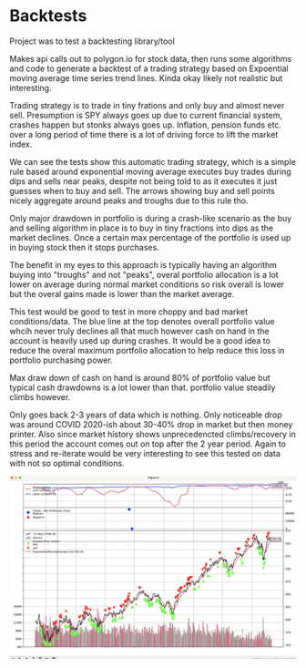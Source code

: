 # Backtests

Project was to test a backtesting library/tool 

Makes api calls out to polygon.io for stock data, then runs some algorithms and code to generate a backtest of a trading strategy based on Expoential moving average time series trend lines. Kinda okay likely not realistic but interesting.

Trading strategy is to trade in tiny frations and only buy and almost never sell. Presumption is SPY always goes up due to current financial system, crashes happen but stonks always goes up. Inflation, pension funds etc. over a long period of time there is a lot of driving force to lift the market index. 

We can see the tests show this automatic trading strategy, which is a simple rule based around exponential moving average executes buy trades during dips and sells near peaks, despite not being told to as it executes it just guesses when to buy and sell. The arrows showing buy and sell points nicely aggregate around peaks and troughs due to this rule tho. 

Only major drawdown in portfolio is during a crash-like scenario as the buy and selling algorithm in place is to buy in tiny fractions into dips as the market declines. Once a certain max percentage of the portfolio is used up in buying stock then it stops purchases. 

The benefit in my eyes to this approach is typically having an algorithm buying into "troughs" and not "peaks", overal portfolio allocation is a lot lower on average during normal market conditions so risk overall is lower but the overal gains made is lower than the market average. 

This test would be good to test in more choppy and bad market conditions/data. The blue line at the top denotes overall portfolio value whcih never truly declines all that much however cash on hand in the account is heavily used up during crashes. It would be a good idea to reduce the overal maximum portfolio allocation to help reduce this loss in portfolio purchasing power.

Max draw down of cash on hand is around 80% of portfolio value but typical cash drawdowns is a lot lower than that. portfolio value steadily climbs however.

Only goes back 2-3 years of data which is nothing. Only noticeable drop was around COVID 2020-ish about 30-40% drop in market but then money printer. Also since market history shows unprecedencted climbs/recovery in this period the account comes out on top after the 2 year period. Again to stress and re-iterate would be very interesting to see this tested on data with not so optimal conditions.


![Alt text](./images/example_1.png)
